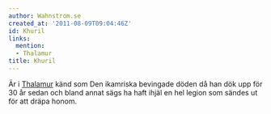 ```yaml
---
author: Wahnstrom.se
created_at: '2011-08-09T09:04:46Z'
id: Khuril
links:
  mention:
  - Thalamur
title: Khuril
---
```


Är i [Thalamur] känd som Den ikamriska bevingade döden då han dök upp för 30 år sedan och bland
annat sägs ha haft ihjäl en hel legion som sändes ut för att dräpa honom.

  [Thalamur]: Thalamur